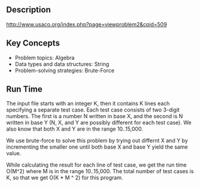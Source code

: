 ## Description
http://www.usaco.org/index.php?page=viewproblem2&cpid=509

## Key Concepts
 - Problem topics: Algebra
 - Data types and data structures: String
 - Problem-solving strategies: Brute-Force


## Run Time
The input file starts with an integer K, then it contains K lines each
specifying a separate test case. Each test case consists of two
3-digit numbers.  The first is a number N written in base X, and the
second is N written in base Y (N, X, and Y are possibly different for
each test case). We also know that both X and Y are in the range 10..15,000.

We use brute-force to solve this problem by trying out differnt X and Y by 
incrementing the smaller one until both base X and base Y yield the same value.

While calculating the result for each line of test case, we get the run time O(M^2) where M is in the range 10..15,000.
The total number of test cases is K, so that we get O(K * M ^ 2)
for this program.
